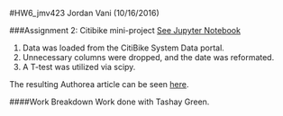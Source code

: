 #HW6_jmv423
Jordan Vani (10/16/2016)

###Assignment 2: Citibike mini-project
[See Jupyter Notebook](https://github.com/jvani/PUI2016_jmv423/blob/master/HW6_jmv423/Assignment2_jmv423.ipynb)

1. Data was loaded from the CitiBike System Data portal.
2. Unnecessary columns were dropped, and the date was reformated.
3. A T-test was utilized via scipy.

The resulting Authorea article can be seen [here](https://www.authorea.com/users/106017/articles/133419/_show_article).

####Work Breakdown
Work done with Tashay Green.
